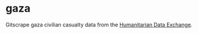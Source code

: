 # gaza

Gitscrape gaza civilian casualty data from the [Humanitarian Data Exchange](https://data.humdata.org/).
